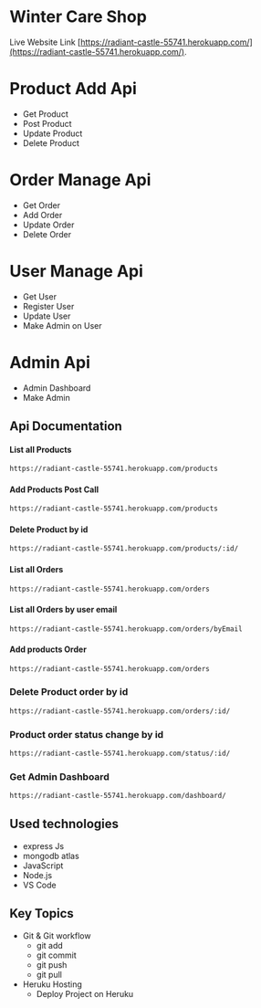 # Winter Care Shop

Live Website Link [https://radiant-castle-55741.herokuapp.com/](https://radiant-castle-55741.herokuapp.com/).


# Product Add Api
- Get Product
- Post Product
- Update Product
- Delete Product


# Order Manage Api
- Get Order
- Add Order
- Update Order
- Delete Order
# User Manage Api
- Get User
- Register User
- Update User
- Make Admin on User 

# Admin  Api
- Admin Dashboard 
- Make Admin

## Api Documentation



#### List all Products

```sh
https://radiant-castle-55741.herokuapp.com/products
```
#### Add Products Post Call

```sh
https://radiant-castle-55741.herokuapp.com/products
```

#### Delete Product by id

```sh
https://radiant-castle-55741.herokuapp.com/products/:id/
```


#### List all Orders

```sh
https://radiant-castle-55741.herokuapp.com/orders
```

#### List all Orders by user email

```sh
https://radiant-castle-55741.herokuapp.com/orders/byEmail
```

#### Add products Order


```sh
https://radiant-castle-55741.herokuapp.com/orders
```

### Delete Product order by id

```sh
https://radiant-castle-55741.herokuapp.com/orders/:id/
```
### Product order status change by id

```sh
https://radiant-castle-55741.herokuapp.com/status/:id/
```
### Get Admin Dashboard

```sh
https://radiant-castle-55741.herokuapp.com/dashboard/
```



## Used technologies

- express Js
- mongodb atlas
- JavaScript
- Node.js
- VS Code

## Key Topics


-   Git & Git workflow
    -   git add
    -   git commit
    -   git push
    -   git pull
-   Heruku Hosting
    -   Deploy Project on Heruku